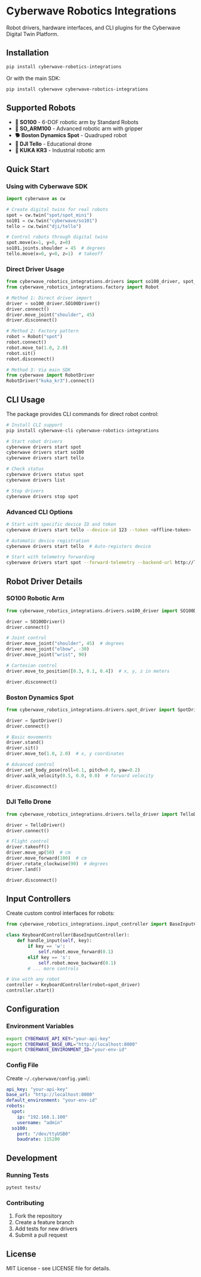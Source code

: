 # Cyberwave Robotics Integrations

Robot drivers, hardware interfaces, and CLI plugins for the Cyberwave Digital Twin Platform.

## Installation

```bash
pip install cyberwave-robotics-integrations
```

Or with the main SDK:
```bash
pip install cyberwave cyberwave-robotics-integrations
```

## Supported Robots

- **🦾 SO100** - 6-DOF robotic arm by Standard Robots
- **🦾 SO_ARM100** - Advanced robotic arm with gripper
- **🐕 Boston Dynamics Spot** - Quadruped robot
- **🚁 DJI Tello** - Educational drone
- **🦾 KUKA KR3** - Industrial robotic arm

## Quick Start

### Using with Cyberwave SDK

```python
import cyberwave as cw

# Create digital twins for real robots
spot = cw.twin("spot/spot_mini")
so101 = cw.twin("cyberwave/so101")
tello = cw.twin("dji/tello")

# Control robots through digital twins
spot.move(x=1, y=0, z=0)
so101.joints.shoulder = 45  # degrees
tello.move(x=0, y=0, z=1)  # takeoff
```

### Direct Driver Usage

```python
from cyberwave_robotics_integrations.drivers import so100_driver, spot_driver
from cyberwave_robotics_integrations.factory import Robot

# Method 1: Direct driver import
driver = so100_driver.SO100Driver()
driver.connect()
driver.move_joint("shoulder", 45)
driver.disconnect()

# Method 2: Factory pattern
robot = Robot("spot")
robot.connect()
robot.move_to(1.0, 2.0)
robot.sit()
robot.disconnect()

# Method 3: Via main SDK
from cyberwave import RobotDriver
RobotDriver("kuka_kr3").connect()
```

## CLI Usage

The package provides CLI commands for direct robot control:

```bash
# Install CLI support
pip install cyberwave-cli cyberwave-robotics-integrations

# Start robot drivers
cyberwave drivers start spot
cyberwave drivers start so100
cyberwave drivers start tello

# Check status
cyberwave drivers status spot
cyberwave drivers list

# Stop drivers
cyberwave drivers stop spot
```

### Advanced CLI Options

```bash
# Start with specific device ID and token
cyberwave drivers start tello --device-id 123 --token <offline-token>

# Automatic device registration
cyberwave drivers start tello  # Auto-registers device

# Start with telemetry forwarding
cyberwave drivers start spot --forward-telemetry --backend-url http://localhost:8000
```

## Robot Driver Details

### SO100 Robotic Arm
```python
from cyberwave_robotics_integrations.drivers.so100_driver import SO100Driver

driver = SO100Driver()
driver.connect()

# Joint control
driver.move_joint("shoulder", 45)  # degrees
driver.move_joint("elbow", -30)
driver.move_joint("wrist", 90)

# Cartesian control
driver.move_to_position([0.3, 0.1, 0.4])  # x, y, z in meters

driver.disconnect()
```

### Boston Dynamics Spot
```python
from cyberwave_robotics_integrations.drivers.spot_driver import SpotDriver

driver = SpotDriver()
driver.connect()

# Basic movements
driver.stand()
driver.sit()
driver.move_to(1.0, 2.0)  # x, y coordinates

# Advanced control
driver.set_body_pose(roll=0.1, pitch=0.0, yaw=0.2)
driver.walk_velocity(0.5, 0.0, 0.0)  # forward velocity

driver.disconnect()
```

### DJI Tello Drone
```python
from cyberwave_robotics_integrations.drivers.tello_driver import TelloDriver

driver = TelloDriver()
driver.connect()

# Flight control
driver.takeoff()
driver.move_up(50)  # cm
driver.move_forward(100)  # cm
driver.rotate_clockwise(90)  # degrees
driver.land()

driver.disconnect()
```

## Input Controllers

Create custom control interfaces for robots:

```python
from cyberwave_robotics_integrations.input_controller import BaseInputController

class KeyboardController(BaseInputController):
    def handle_input(self, key):
        if key == 'w':
            self.robot.move_forward(0.1)
        elif key == 's':
            self.robot.move_backward(0.1)
        # ... more controls

# Use with any robot
controller = KeyboardController(robot=spot_driver)
controller.start()
```

## Configuration

### Environment Variables

```bash
export CYBERWAVE_API_KEY="your-api-key"
export CYBERWAVE_BASE_URL="http://localhost:8000"
export CYBERWAVE_ENVIRONMENT_ID="your-env-id"
```

### Config File

Create `~/.cyberwave/config.yaml`:

```yaml
api_key: "your-api-key"
base_url: "http://localhost:8000"
default_environment: "your-env-id"
robots:
  spot:
    ip: "192.168.1.100"
    username: "admin"
  so100:
    port: "/dev/ttyUSB0"
    baudrate: 115200
```

## Development

### Running Tests

```bash
pytest tests/
```

### Contributing

1. Fork the repository
2. Create a feature branch
3. Add tests for new drivers
4. Submit a pull request

## License

MIT License - see LICENSE file for details.
